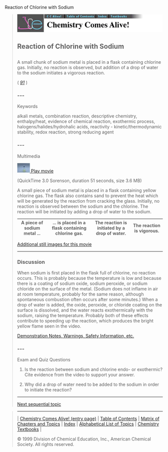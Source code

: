 





 Reaction of Chlorine with Sodium
 



> ![Chemistry Comes Alive!](ccahead.gif)
> 
> 
> 
> 
> 
> 
> 
> 
> 
> ## Reaction of Chlorine with Sodium
> 
> 
> 
> 
> 
> ## 
> 
> 
> 
> 
> 
>  A small chunk of sodium metal is placed in a flask containing chlorine gas. Initially, no reaction is observed, but addition of a drop of water to the sodium initiates a vigorous reaction.
>  
> 
> 
> 
> 
> 
> 
>  (
>  [*91*](CRED91.HTM)
>  )
>  
> 
> 
> 
> 
> ### ---
> 
> 
>  Keywords
> 
> 
> 
> 
>  alkali metals, combination reaction, descriptive chemistry, enthalpy/heat, evidence of chemical reaction, exothermic process, halogens/halides/hydrohalic acids, reactivity - kinetic/thermodynamic stability, redox reaction, strong reducing agent
>  
> 
> 
> 
> 
> ### ---
> 
> 
>  Multimedia
> 
> 
> 
> 
> 
> 
> 
> 
> [![](0.JPG)
>  Play movie](../../MVHTM/NACL/NACL1.HTM) 
> 
> 
> 
>  (QuickTime 3.0 Sorenson, duration 51 seconds, size 3.6 MB)
>  
> 
> 
> 
>  A small piece of sodium metal is placed in a flask containing yellow chlorine gas. The flask also contains sand to prevent the heat which will be generated by the reaction from cracking the glass. Initially, no reaction is observed between the sodium and the chlorine. The reaction will be initiated by adding a drop of water to the sodium.
>  
> 
> 
> 
> 
> 
> 
> 
> | A piece of sodium metal ... | ... is placed in a flask containing chlorine gas. | The reaction is initiated by a drop of water. | The reaction is vigorous. |
> | --- | --- | --- | --- |
> 
> 
> 
> 
> 
> 
> [Additional still images
for this movie](../../STHTM/NACL/NACL1.HTM) 
> 
> 
> 
> 
> 
> ---
> 
> 
> 
> 
> ### Discussion
> 
> 
> 
> 
>  When sodium is first placed in the flask full of chlorine, no reaction occurs. This is probably because the 
temperature is low and because there is a coating of sodium oxide, sodium peroxide, or sodium chloride on 
the surface of the metal. (Sodium does not inflame in air at room temperature, probably for the same 
reason, although spontaneous combustion often occurs after some minutes.) When a drop of water is added, 
the oxide, peroxide, or chloride coating on the surface is dissolved, and the water reacts exothermically 
with the sodium, raising the temperature. Probably both of these effects contribute to speeding up the 
reaction, which produces the bright yellow flame seen in the video.
>  
> 
> 
> 
> 
> 
> 
> [Demonstration Notes, Warnings, Safety Information, etc.](SAFETY.HTM) 
> 
> 
> 
> 
> 
> ### ---
> 
> 
>  Exam and Quiz Questions
> 
> 
> 
> 
>  1. Is the reaction between sodium and chlorine endo- or exothermic? Cite evidence from the video to support your answer.
>  
> 
> 
> 
>  2. Why did a drop of water need to be added to the sodium in order to initiate the reaction?
>  
> 
> 
> 
> 
> 
> 
> ---
> 
> 
> 
> 
> [Next sequential topic](../../MAIN/CLFE/PAGE1.HTM)



> ---
> 
> 
>  |
>  [Chemistry Comes Alive! (entry page)](../../INDEX.HTM) 
>  |
>  [Table of Contents](../../CONTENTS.HTM) 
>  |
>  [Matrix of Chapters and Topics](../../MATRIX.HTM) 
>  |
>  [Index](../../WORDS.HTM) 
>  |
>  [Alphabetical List of Topics](../../ALPHATOP.HTM) 
>  |
>  [Chemistry Textbooks](../../BOOKS.HTM) 
>  |
>  
>  © 1999 Division of Chemical Education, Inc.,
American Chemical Society. All rights reserved.





